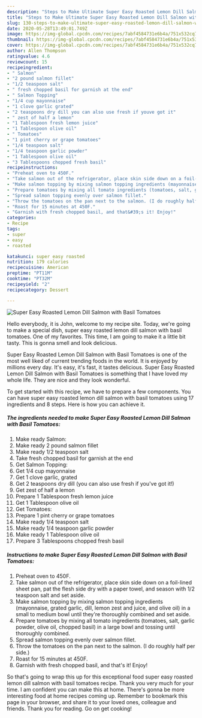 ```yaml
---
description: "Steps to Make Ultimate Super Easy Roasted Lemon Dill Salmon with Basil Tomatoes"
title: "Steps to Make Ultimate Super Easy Roasted Lemon Dill Salmon with Basil Tomatoes"
slug: 130-steps-to-make-ultimate-super-easy-roasted-lemon-dill-salmon-with-basil-tomatoes
date: 2020-05-28T13:49:01.749Z
image: https://img-global.cpcdn.com/recipes/7abf4584731e6b4a/751x532cq70/super-easy-roasted-lemon-dill-salmon-with-basil-tomatoes-recipe-main-photo.jpg
thumbnail: https://img-global.cpcdn.com/recipes/7abf4584731e6b4a/751x532cq70/super-easy-roasted-lemon-dill-salmon-with-basil-tomatoes-recipe-main-photo.jpg
cover: https://img-global.cpcdn.com/recipes/7abf4584731e6b4a/751x532cq70/super-easy-roasted-lemon-dill-salmon-with-basil-tomatoes-recipe-main-photo.jpg
author: Allen Thompson
ratingvalue: 4.6
reviewcount: 15
recipeingredient:
- " Salmon"
- "2 pound salmon fillet"
- "1/2 teaspoon salt"
- " fresh chopped basil for garnish at the end"
- " Salmon Topping"
- "1/4 cup mayonnaise"
- "1 clove garlic grated"
- "2 teaspoons dry dill you can also use fresh if youve got it"
- " zest of half a lemon"
- "1 Tablespoon fresh lemon juice"
- "1 Tablespoon olive oil"
- " Tomatoes"
- "1 pint cherry or grape tomatoes"
- "1/4 teaspoon salt"
- "1/4 teaspoon garlic powder"
- "1 Tablespoon olive oil"
- "3 Tablespoons chopped fresh basil"
recipeinstructions:
- "Preheat oven to 450F."
- "Take salmon out of the refrigerator, place skin side down on a foil-lined sheet pan, pat the flesh side dry with a paper towel, and season with 1/2 teaspoon salt and set aside."
- "Make salmon topping by mixing salmon topping ingredients (mayonnaise, grated garlic, dill, lemon zest and juice, and olive oil) in a small to medium bowl until they&#39;re thoroughly combined and set aside."
- "Prepare tomatoes by mixing all tomato ingredients (tomatoes, salt, garlic powder, olive oil, chopped basil) in a large bowl and tossing until thoroughly combined."
- "Spread salmon topping evenly over salmon fillet."
- "Throw the tomatoes on the pan next to the salmon. (I do roughly half per side.)"
- "Roast for 15 minutes at 450F."
- "Garnish with fresh chopped basil, and that&#39;s it! Enjoy!"
categories:
- Recipe
tags:
- super
- easy
- roasted

katakunci: super easy roasted 
nutrition: 179 calories
recipecuisine: American
preptime: "PT11M"
cooktime: "PT32M"
recipeyield: "2"
recipecategory: Dessert

---
```



![Super Easy Roasted Lemon Dill Salmon with Basil Tomatoes](https://img-global.cpcdn.com/recipes/7abf4584731e6b4a/751x532cq70/super-easy-roasted-lemon-dill-salmon-with-basil-tomatoes-recipe-main-photo.jpg)

Hello everybody, it is John, welcome to my recipe site. Today, we're going to make a special dish, super easy roasted lemon dill salmon with basil tomatoes. One of my favorites. This time, I am going to make it a little bit tasty. This is gonna smell and look delicious.



Super Easy Roasted Lemon Dill Salmon with Basil Tomatoes is one of the most well liked of current trending foods in the world. It is enjoyed by millions every day. It's easy, it's fast, it tastes delicious. Super Easy Roasted Lemon Dill Salmon with Basil Tomatoes is something that I have loved my whole life. They are nice and they look wonderful.


To get started with this recipe, we have to prepare a few components. You can have super easy roasted lemon dill salmon with basil tomatoes using 17 ingredients and 8 steps. Here is how you can achieve it.

<!--inarticleads1-->

##### The ingredients needed to make Super Easy Roasted Lemon Dill Salmon with Basil Tomatoes:

1. Make ready  Salmon:
1. Make ready 2 pound salmon fillet
1. Make ready 1/2 teaspoon salt
1. Take  fresh chopped basil for garnish at the end
1. Get  Salmon Topping:
1. Get 1/4 cup mayonnaise
1. Get 1 clove garlic, grated
1. Get 2 teaspoons dry dill (you can also use fresh if you&#39;ve got it!)
1. Get  zest of half a lemon
1. Prepare 1 Tablespoon fresh lemon juice
1. Get 1 Tablespoon olive oil
1. Get  Tomatoes:
1. Prepare 1 pint cherry or grape tomatoes
1. Make ready 1/4 teaspoon salt
1. Make ready 1/4 teaspoon garlic powder
1. Make ready 1 Tablespoon olive oil
1. Prepare 3 Tablespoons chopped fresh basil




<!--inarticleads2-->

##### Instructions to make Super Easy Roasted Lemon Dill Salmon with Basil Tomatoes:

1. Preheat oven to 450F.
1. Take salmon out of the refrigerator, place skin side down on a foil-lined sheet pan, pat the flesh side dry with a paper towel, and season with 1/2 teaspoon salt and set aside.
1. Make salmon topping by mixing salmon topping ingredients (mayonnaise, grated garlic, dill, lemon zest and juice, and olive oil) in a small to medium bowl until they&#39;re thoroughly combined and set aside.
1. Prepare tomatoes by mixing all tomato ingredients (tomatoes, salt, garlic powder, olive oil, chopped basil) in a large bowl and tossing until thoroughly combined.
1. Spread salmon topping evenly over salmon fillet.
1. Throw the tomatoes on the pan next to the salmon. (I do roughly half per side.)
1. Roast for 15 minutes at 450F.
1. Garnish with fresh chopped basil, and that&#39;s it! Enjoy!




So that's going to wrap this up for this exceptional food super easy roasted lemon dill salmon with basil tomatoes recipe. Thank you very much for your time. I am confident you can make this at home. There's gonna be more interesting food at home recipes coming up. Remember to bookmark this page in your browser, and share it to your loved ones, colleague and friends. Thank you for reading. Go on get cooking!
